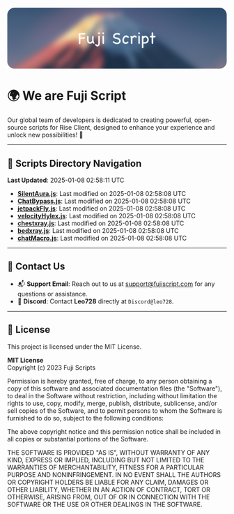 ![Banner](.github/b.webp)

# 🌍 **We are Fuji Script**

Our global team of developers is dedicated to creating powerful, open-source scripts for Rise Client, designed to enhance your experience and unlock new possibilities! 🌟

---
<!-- SCRIPTS_NAVIGATION_START -->
## 📂 **Scripts Directory Navigation**

**Last Updated**: 2025-01-08 02:58:11 UTC

- **[SilentAura.js](scripts/SilentAura.js)**: Last modified on 2025-01-08 02:58:08 UTC
- **[ChatBypass.js](scripts/ChatBypass.js)**: Last modified on 2025-01-08 02:58:08 UTC
- **[jetpackFly.js](scripts/jetpackFly.js)**: Last modified on 2025-01-08 02:58:08 UTC
- **[velocityHylex.js](scripts/velocityHylex.js)**: Last modified on 2025-01-08 02:58:08 UTC
- **[chestxray.js](scripts/chestxray.js)**: Last modified on 2025-01-08 02:58:08 UTC
- **[bedxray.js](scripts/bedxray.js)**: Last modified on 2025-01-08 02:58:08 UTC
- **[chatMacro.js](scripts/chatMacro.js)**: Last modified on 2025-01-08 02:58:08 UTC

<!-- SCRIPTS_NAVIGATION_END -->

---

## 💬 **Contact Us**  
- 📬 **Support Email**: Reach out to us at [support@fujiscript.com](mailto:support@fujiscript.com) for any questions or assistance.  
- 💬 **Discord**: Contact **Leo728** directly at `Discord@leo728`.

---

## 📜 **License**

This project is licensed under the MIT License.  

**MIT License**  
Copyright (c) 2023 Fuji Scripts  

Permission is hereby granted, free of charge, to any person obtaining a copy of this software and associated documentation files (the "Software"), to deal in the Software without restriction, including without limitation the rights to use, copy, modify, merge, publish, distribute, sublicense, and/or sell copies of the Software, and to permit persons to whom the Software is furnished to do so, subject to the following conditions:  

The above copyright notice and this permission notice shall be included in all copies or substantial portions of the Software.  

THE SOFTWARE IS PROVIDED "AS IS", WITHOUT WARRANTY OF ANY KIND, EXPRESS OR IMPLIED, INCLUDING BUT NOT LIMITED TO THE WARRANTIES OF MERCHANTABILITY, FITNESS FOR A PARTICULAR PURPOSE AND NONINFRINGEMENT. IN NO EVENT SHALL THE AUTHORS OR COPYRIGHT HOLDERS BE LIABLE FOR ANY CLAIM, DAMAGES OR OTHER LIABILITY, WHETHER IN AN ACTION OF CONTRACT, TORT OR OTHERWISE, ARISING FROM, OUT OF OR IN CONNECTION WITH THE SOFTWARE OR THE USE OR OTHER DEALINGS IN THE SOFTWARE.  

